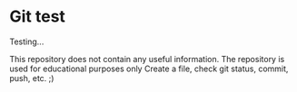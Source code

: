 # Git test

Testing...

This repository does not contain any useful information.
The repository is used for educational purposes only
Create a file, check git status, commit, push, etc. ;)
